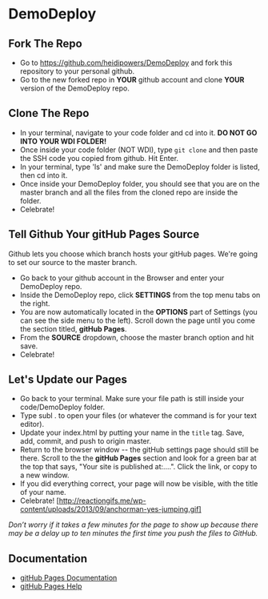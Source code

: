# DemoDeploy

## Fork The Repo

- Go to https://github.com/heidipowers/DemoDeploy and fork this repository to your personal github.
- Go to the new forked repo in **YOUR** github account and clone **YOUR** version of the DemoDeploy repo.

## Clone The Repo

- In your terminal, navigate to your code folder and cd into it. **DO NOT GO INTO YOUR WDI FOLDER!**
- Once inside your code folder (NOT WDI), type ``git clone`` and then paste the SSH code you copied from github. Hit Enter.
- In your terminal, type 'ls' and make sure the DemoDeploy folder is listed, then cd into it.
- Once inside your DemoDeploy folder, you should see that you are on the master branch and all the files from the cloned repo are inside the folder.
- Celebrate!

## Tell Github Your gitHub Pages Source

Github lets you choose which branch hosts your gitHub pages. We're going to set our source to the master branch.

- Go back to your github account in the Browser and enter your DemoDeploy repo.
- Inside the DemoDeploy repo, click **SETTINGS** from the top menu tabs on the right.
- You are now automatically located in the **OPTIONS** part of Settings (you can see the side menu to the left). Scroll down the page until you come the section titled, **gitHub Pages**.
- From the **SOURCE** dropdown, choose the master branch option and hit save.
- Celebrate!

## Let's Update our Pages

- Go back to your terminal. Make sure your file path is still inside your code/DemoDeploy folder.
- Type subl . to open your files (or whatever the command is for your text editor).
- Update your index.html by putting your name in the ```title``` tag. Save, add, commit, and push to origin master.
- Return to the browser window -- the gitHub settings page should still be there. Scroll to the the  **gitHub Pages** section and look for a green bar at the top that says, "Your site is published at:....". Click the link, or copy to a new window.
- If you did everything correct, your page will now be visible, with the title of your name.
- Celebrate!
[http://reactiongifs.me/wp-content/uploads/2013/09/anchorman-yes-jumping.gif]

*Don’t worry if it takes a few minutes for the page to show up because there may be a delay up to ten minutes the first time you push the files to GitHub.*

## Documentation

- [gitHub Pages Documentation](https://help.github.com/articles/configuring-a-publishing-source-for-github-pages/)
- [gitHub Pages Help](https://help.github.com/articles/troubleshooting-github-pages-builds/)


